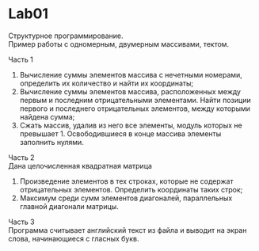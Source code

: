 # Lab01

Структурное программирование.<br>
Пример работы с одномерным, двумерным массивами, тектом.

Часть 1<br>
1) Вычисление суммы элементов массива с нечетными номерами, определить их количество и найти их координаты;
2) Вычисление суммы элементов массива, расположенных между первым и последним отрицательными элементами. Найти позиции первого и последнего отрицательных элементов, между которыми найдена сумма;
3) Сжать массив, удалив из него все элементы, модуль которых не превышает 1. Освободившиеся в конце массива элементы заполнить нулями.


Часть 2<br>
Дана целочисленная квадратная матрица
1) Произведение элементов в тех строках, которые не содержат отрицательных элементов. Определить координаты таких строк; 
2) Максимум среди сумм элементов диагоналей, параллельных главной диагонали матрицы.

Часть 3<br>
Программа считывает английский текст из файла и выводит на экран слова, начинающиеся с гласных букв.


